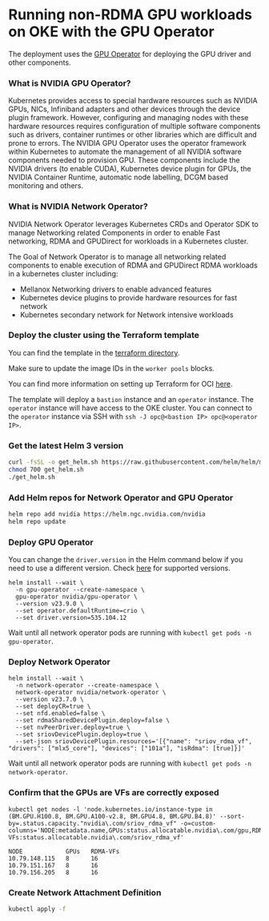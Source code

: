 
# Running non-RDMA GPU workloads on OKE with the GPU Operator

The deployment uses the [GPU Operator](https://github.com/NVIDIA/gpu-operator) for deploying the GPU driver and other components.

### What is NVIDIA GPU Operator?
Kubernetes provides access to special hardware resources such as NVIDIA GPUs, NICs, Infiniband adapters and other devices through the device plugin framework. However, configuring and managing nodes with these hardware resources requires configuration of multiple software components such as drivers, container runtimes or other libraries which are difficult and prone to errors. The NVIDIA GPU Operator uses the operator framework within Kubernetes to automate the management of all NVIDIA software components needed to provision GPU. These components include the NVIDIA drivers (to enable CUDA), Kubernetes device plugin for GPUs, the NVIDIA Container Runtime, automatic node labelling, DCGM based monitoring and others.

### What is NVIDIA Network Operator?
NVIDIA Network Operator leverages Kubernetes CRDs and Operator SDK to manage Networking related Components in order to enable Fast networking, RDMA and GPUDirect for workloads in a Kubernetes cluster.

The Goal of Network Operator is to manage all networking related components to enable execution of RDMA and GPUDirect RDMA workloads in a kubernetes cluster including:

- Mellanox Networking drivers to enable advanced features
- Kubernetes device plugins to provide hardware resources for fast network
- Kubernetes secondary network for Network intensive workloads

### Deploy the cluster using the Terraform template
You can find the template in the [terraform directory](../terraform/rdma/).

Make sure to update the image IDs in the `worker pools` blocks.

You can find more information on setting up Terraform for OCI [here](https://docs.oracle.com/en-us/iaas/developer-tutorials/tutorials/tf-provider/01-summary.htm).

The template will deploy a `bastion` instance and an `operator` instance. The `operator` instance will have access to the OKE cluster. You can connect to the `operator` instance via SSH with `ssh -J opc@<bastion IP> opc@<operator IP>`.

### Get the latest Helm 3 version
```sh
curl -fsSL -o get_helm.sh https://raw.githubusercontent.com/helm/helm/main/scripts/get-helm-3
chmod 700 get_helm.sh
./get_helm.sh
```

### Add Helm repos for Network Operator and GPU Operator
```sh
helm repo add nvidia https://helm.ngc.nvidia.com/nvidia
helm repo update
```

### Deploy GPU Operator

You can change the `driver.version` in the Helm command below if you need to use a different version. Check [here](https://docs.nvidia.com/datacenter/cloud-native/gpu-operator/latest/platform-support.html#gpu-operator-component-matrix) for supported versions.

```
helm install --wait \
  -n gpu-operator --create-namespace \
  gpu-operator nvidia/gpu-operator \
  --version v23.9.0 \
  --set operator.defaultRuntime=crio \
  --set driver.version=535.104.12
```

Wait until all network operator pods are running with `kubectl get pods -n gpu-operator`.

### Deploy Network Operator

```
helm install --wait \
  -n network-operator --create-namespace \
  network-operator nvidia/network-operator \
  --version v23.7.0 \
  --set deployCR=true \
  --set nfd.enabled=false \
  --set rdmaSharedDevicePlugin.deploy=false \
  --set nvPeerDriver.deploy=true \
  --set sriovDevicePlugin.deploy=true \
  --set-json sriovDevicePlugin.resources='[{"name": "sriov_rdma_vf", "drivers": ["mlx5_core"], "devices": ["101a"], "isRdma": [true]}]'
```

Wait until all network operator pods are running with `kubectl get pods -n network-operator`.

### Confirm that the GPUs are VFs are correctly exposed
```
kubectl get nodes -l 'node.kubernetes.io/instance-type in (BM.GPU.H100.8, BM.GPU.A100-v2.8, BM.GPU4.8, BM.GPU.B4.8)' --sort-by=.status.capacity."nvidia\.com/sriov_rdma_vf" -o=custom-columns='NODE:metadata.name,GPUs:status.allocatable.nvidia\.com/gpu,RDMA-VFs:status.allocatable.nvidia\.com/sriov_rdma_vf'

NODE            GPUs   RDMA-VFs
10.79.148.115   8      16
10.79.151.167   8      16
10.79.156.205   8      16
```

### Create Network Attachment Definition

```sh
kubectl apply -f 
```